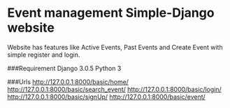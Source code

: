 # Event management Simple-Django website
Website has features like Active Events, Past Events and Create Event with simple register and login.

###Requirement
Django 3.0.5
Python 3

###Urls
http://127.0.0.1:8000/basic/home/
http://127.0.0.1:8000/basic/search_event/
http://127.0.0.1:8000/basic/login/
http://127.0.0.1:8000/basic/signUp/
http://127.0.0.1:8000/basic/event/
